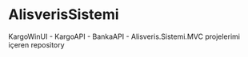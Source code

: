 # AlisverisSistemi
 KargoWinUI - KargoAPI - BankaAPI - Alisveris.Sistemi.MVC projelerimi içeren repository
